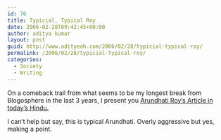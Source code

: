 ```yaml
---
id: 76
title: Typicial, Typical Roy
date: 2006-02-28T09:42:45+00:00
author: aditya kumar
layout: post
guid: http://www.adityeah.com/2006/02/28/typicial-typical-roy/
permalink: /2006/02/28/typicial-typical-roy/
categories:
  - Society
  - Writing
---
```

On a comeback trail from what seems to be my longest break from Blogosphere in the last 3 years, I present you [Arundhati Roy&#8217;s Article in today&#8217;s Hindu.](http://www.hindu.com/2006/02/28/stories/2006022804301100.htm)  
  
I can&#8217;t help but say, this is typical Arundhati. Overly aggressive but yes, making a point.